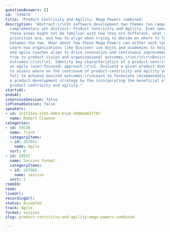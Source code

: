 ```yaml
---
questionAnswers: []
id: '539474'
title: 'Product Centricity and Agility: Mega Powers combined'
description: "Abstract:\r\nIn software development two themes run rampant which are
  complementary yet distinct: Product Centricity and Agility. Even specialists of
  these areas might not be familiar with how they are different, what their divergent
  priorities are, and how to align when trying to decide on where to fall on the continuum
  between the two. Hear about how these Mega Powers can either work together or explode!
  Learn how organizations like Discover use dojos and academies to helps product leaders
  and agile coaches align to drive innovation and continuous improvement while staying
  true to product vision and organizational outcomes.\r\n\r\n\r\nDesired learning
  outcomes:\r\n\r\n1. Identify key characteristics of a product-centric approach and
  an agile (user-focused) approach.\r\n2. Evaluate a given product development scenario
  to assess where on the continuum of product-centricity and agility your team must
  fall to achieve desired outcomes.\r\nLearn to formulate recommendations for improving
  a product development strategy by the incorporating the beneficial elements of both
  product centricity and agility."
startsAt: 
endsAt: 
isServiceSession: false
isPlenumSession: false
speakers:
- id: 2c2f23ea-2165-4bb3-b1a8-2080da65ff87
  name: Robert Clawson
categories:
- id: 59536
  name: Track
  categoryItems:
  - id: 207651
    name: Agile
  sort: 0
- id: 59537
  name: Session Format
  categoryItems:
  - id: 207665
    name: session
  sort: 1
roomId: 
room: 
liveUrl: 
recordingUrl: 
status: Accepted
track: Agile
format: session
slug: product-centricity-and-agility-mega-powers-combined

---
```

